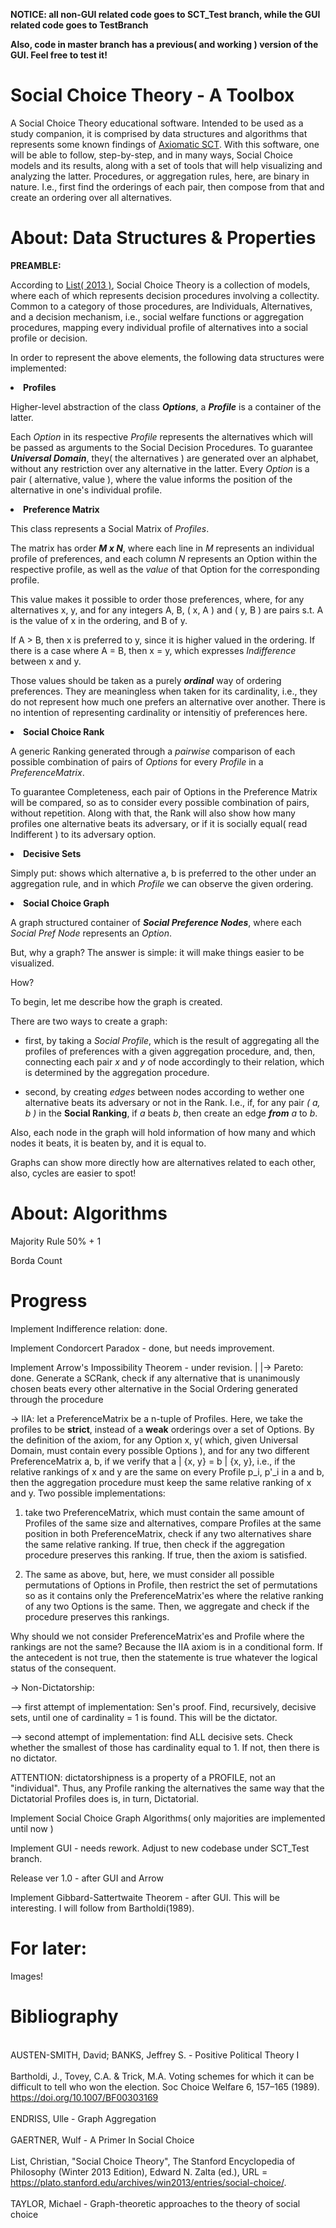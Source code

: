**NOTICE: all non-GUI related code goes to SCT_Test branch, while the GUI related code goes to TestBranch**

**Also, code in master branch has a previous( and working ) version of the GUI. Feel free to test it!**

# Social Choice Theory - A Toolbox

A Social Choice Theory educational software. Intended to be used as a study companion, it is comprised by data structures and algorithms that represents some known findings of <a href="https://plato.stanford.edu/entries/social-choice/#Aca">Axiomatic SCT</a>. With this software, one will be able to follow, step-by-step, and in many ways, Social Choice models and its results, along with a set of tools that will help visualizing and analyzing the latter. Procedures, or aggregation rules, here, are binary in nature. I.e., first find the orderings of each pair, then compose from that and create an ordering over all alternatives.

# About: Data Structures & Properties

<strong>PREAMBLE: </strong>
  
According to <a href="https://plato.stanford.edu/entries/social-choice/#Aca">List( 2013 )</a>, Social Choice Theory is a collection of models, where each of which represents decision procedures involving a collectity. Common to a category of those procedures, are Individuals, Alternatives, and a decision mechanism, i.e., social welfare functions or aggregation procedures, mapping every individual profile of alternatives into a social profile or decision.

In order to represent the above elements, the following data structures were implemented:

<p><li><strong>Profiles</strong></li>

Higher-level abstraction of the class ***Options***, a ***Profile*** is a container of the latter.

Each *Option* in its respective *Profile* represents the alternatives which will be passed as arguments to the Social Decision Procedures. To guarantee ***Universal Domain***, they( the alternatives ) are generated over an alphabet, without any restriction over any alternative in the latter. Every *Option* is a pair ( alternative, value ), where the value informs the position of the alternative in one's individual profile.

<p><li><strong>Preference Matrix</strong></li>

This class represents a Social Matrix of *Profiles*.

The matrix has order ***M x N***, where each line in *M* represents an individual profile of preferences, and each column *N* represents an Option within the respective profile, as well as the *value* of that Option for the corresponding profile.

This value makes it possible to order those preferences, where, for any alternatives x, y, and for any integers A, B, ( x, A ) and ( y, B ) are pairs s.t. A is the value of x in the ordering, and B of y.

If A > B, then x is preferred to y, since it is higher valued in the ordering. If there is a case where A = B, then x = y, which expresses *Indifference* between x and y.

Those values should be taken as a purely ***ordinal*** way of ordering preferences. They are meaningless when taken for its cardinality, i.e., they do not represent how much one prefers an alternative over another. There is no intention of representing cardinality or intensitiy of preferences here.

<p><li><strong>Social Choice Rank</strong></li>

A generic Ranking generated through a *pairwise* comparison of each possible combination of pairs of *Options* for every *Profile* in a *PreferenceMatrix*.

To guarantee Completeness, each pair of Options in the Preference Matrix will be compared, so as to consider every possible combination of pairs, without repetition. Along with that, the Rank will also show how many profiles one alternative beats its adversary, or if it is socially equal( read Indifferent ) to its adversary option.

<p><li><strong>Decisive Sets</strong></li>

Simply put: shows which alternative a, b is preferred to the other under an aggregation rule, and in which *Profile* we can observe the given ordering.
  
<p><li><strong>Social Choice Graph</strong></li>

A graph structured container of ***Social Preference Nodes***, where each *Social Pref Node* represents an *Option*.

But, why a graph?
The answer is simple: it will make things easier to be visualized.

How?

To begin, let me describe how the graph is created.

There are two ways to create a graph:

* first, by taking a *Social Profile*, which is the result of aggregating all the profiles of preferences with a given aggregation procedure, and, then, connecting each pair *x* and *y* of node accordingly to their relation, which is determined by the aggregation procedure.

* second, by creating *edges* between nodes according to wether one alternative beats its adversary or not in the Rank. I.e., if, for any pair *( a, b )* in the **Social Ranking**, if *a* beats *b*, then create an edge ***from*** *a* to *b*.

Also, each node in the graph will hold information of how many and which nodes it beats, it is beaten by, and it is equal to.

Graphs can show more directly how are alternatives related to each other, also, cycles are easier to spot!

# About: Algorithms

Majority Rule 50% + 1

Borda Count
  
# Progress

Implement Indifference relation: done.

Implement Condorcert Paradox - done, but needs improvement. 

Implement Arrow's Impossibility Theorem - under revision.
|
|-> Pareto: done. Generate a SCRank, check if any alternative that is unanimously chosen beats every other alternative in the Social Ordering generated through the procedure
    
 -> IIA: let a PreferenceMatrix be a n-tuple of Profiles. Here, we take the profiles to be **strict**, instead of a **weak** orderings over a set of Options. By the definition of the axiom, for any Option x, y( which, given Universal Domain, must contain every possible Options ), and for any two different PreferenceMatrix a, b, if we verify that a | {x, y} = b | {x, y}, i.e., if the relative rankings of x and y are the same on every Profile p_i, p'_i in a and b, then the aggregation procedure must keep the same relative ranking of x and y. Two possible implementations:
 
1. take two PreferenceMatrix, which must contain the same amount of Profiles of the same size and alternatives, compare Profiles at the same position in both PreferenceMatrix, check if any two alternatives share the same relative ranking. If true, then check if the aggregation procedure preserves this ranking. If true, then the axiom is satisfied.
  
2. The same as above, but, here, we must consider all possible permutations of Options in Profile, then restrict the set of permutations so as it contains only the PreferenceMatrix'es where the relative ranking of any two Options is the same. Then, we aggregate and check if the procedure preserves this rankings.
  
Why should we not consider PreferenceMatrix'es and Profile where the rankings are not the same? Because the IIA axiom is in a conditional form. If the antecedent is not true, then the statemente is true whatever the logical status of the consequent.
 
-> Non-Dictatorship: 
        
--> first attempt of implementation: Sen's proof. Find, recursively, decisive sets, until one of cardinality = 1 is found. This will be the dictator.
 
--> second attempt of implementation: find ALL decisive sets. Check whether the smallest of those has cardinality equal to 1. If not, then there is no dictator.

ATTENTION: dictatorshipness is a property of a PROFILE, not an "individual". Thus, any Profile ranking the alternatives the same way that the Dictatorial Profiles does is, in turn, Dictatorial.

Implement Social Choice Graph Algorithms( only majorities are implemented until now )

Implement GUI - needs rework. Adjust to new codebase under SCT_Test branch.

Release ver 1.0 - after GUI and Arrow

Implement Gibbard-Sattertwaite Theorem - after GUI. This will be interesting. I will follow from Bartholdi(1989).

# For later:

Images!
  
# Bibliography

<br>AUSTEN-SMITH, David; BANKS, Jeffrey S. - Positive Political Theory I<br>
<br>Bartholdi, J., Tovey, C.A. & Trick, M.A. Voting schemes for which it can be difficult to tell who won the election. Soc Choice Welfare 6, 157–165 (1989). https://doi.org/10.1007/BF00303169<br>
<br>ENDRISS, Ulle - Graph Aggregation<br>
<br>GAERTNER, Wulf - A Primer In Social Choice<br>
<br>List, Christian, "Social Choice Theory", The Stanford Encyclopedia of Philosophy (Winter 2013 Edition), Edward N. Zalta (ed.), URL = <https://plato.stanford.edu/archives/win2013/entries/social-choice/>.<br>
<br>TAYLOR, Michael - Graph-theoretic approaches to the theory of social choice<br>
